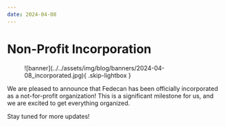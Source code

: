 ```yaml
---
date: 2024-04-08
---
```


# Non-Profit Incorporation

<figure markdown>
  ![banner](../../assets/img/blog/banners/2024-04-08_incorporated.jpg){ .skip-lightbox }
</figure>

We are pleased to announce that Fedecan has been officially incorporated as a not-for-profit organization! This is a significant milestone for us, and we are excited to get everything organized. 

Stay tuned for more updates!

<!-- more -->